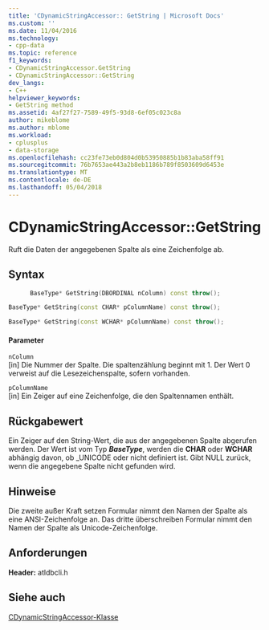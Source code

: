 ```yaml
---
title: 'CDynamicStringAccessor:: GetString | Microsoft Docs'
ms.custom: ''
ms.date: 11/04/2016
ms.technology:
- cpp-data
ms.topic: reference
f1_keywords:
- CDynamicStringAccessor.GetString
- CDynamicStringAccessor::GetString
dev_langs:
- C++
helpviewer_keywords:
- GetString method
ms.assetid: 4af27f27-7589-49f5-93d8-6ef05c023c8a
author: mikeblome
ms.author: mblome
ms.workload:
- cplusplus
- data-storage
ms.openlocfilehash: cc23fe73eb0d804d0b53950885b1b83aba58ff91
ms.sourcegitcommit: 76b7653ae443a2b8eb1186b789f8503609d6453e
ms.translationtype: MT
ms.contentlocale: de-DE
ms.lasthandoff: 05/04/2018
---
```

# <a name="cdynamicstringaccessorgetstring"></a>CDynamicStringAccessor::GetString
Ruft die Daten der angegebenen Spalte als eine Zeichenfolge ab.  
  
## <a name="syntax"></a>Syntax  
  
```cpp
      BaseType* GetString(DBORDINAL nColumn) const throw();  

BaseType* GetString(const CHAR* pColumnName) const throw();  

BaseType* GetString(const WCHAR* pColumnName) const throw();  
```  
  
#### <a name="parameters"></a>Parameter  
 `nColumn`  
 [in] Die Nummer der Spalte. Die spaltenzählung beginnt mit 1. Der Wert 0 verweist auf die Lesezeichenspalte, sofern vorhanden.  
  
 `pColumnName`  
 [in] Ein Zeiger auf eine Zeichenfolge, die den Spaltennamen enthält.  
  
## <a name="return-value"></a>Rückgabewert  
 Ein Zeiger auf den String-Wert, die aus der angegebenen Spalte abgerufen werden. Der Wert ist vom Typ ***BaseType***, werden die **CHAR** oder **WCHAR** abhängig davon, ob _UNICODE oder nicht definiert ist. Gibt NULL zurück, wenn die angegebene Spalte nicht gefunden wird.  
  
## <a name="remarks"></a>Hinweise  
 Die zweite außer Kraft setzen Formular nimmt den Namen der Spalte als eine ANSI-Zeichenfolge an. Das dritte überschreiben Formular nimmt den Namen der Spalte als Unicode-Zeichenfolge.  
  
## <a name="requirements"></a>Anforderungen  
 **Header:** atldbcli.h  
  
## <a name="see-also"></a>Siehe auch  
 [CDynamicStringAccessor-Klasse](../../data/oledb/cdynamicstringaccessor-class.md)